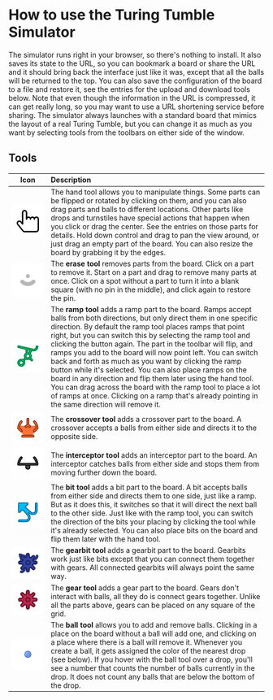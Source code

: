 How to use the Turing Tumble Simulator
======================================

The simulator runs right in your browser, so there's nothing to install. It also saves its state to the URL, so you can bookmark a board or share the URL and it should bring back the interface just like it was, except that all the balls will be returned to the top. You can also save the configuration of the board to a file and restore it, see the entries for the upload and download tools below. Note that even though the information in the URL is compressed, it can get really long, so you may want to use a URL shortening service before sharing. The simulator always launches with a standard board that mimics the layout of a real Turing Tumble, but you can change it as much as you want by selecting tools from the toolbars on either side of the window.

Tools
-----

&nbsp;&nbsp;&nbsp;&nbsp;Icon&nbsp;&nbsp;&nbsp;&nbsp; | Description
---------------------------------------------------- | :----------
<img src="images/usage/hand.png"/> | The hand tool allows you to manipulate things. Some parts can be flipped or rotated by clicking on them, and you can also drag parts and balls to different locations. Other parts like drops and turnstiles have special actions that happen when you click or drag the center. See the entries on those parts for details. Hold down control and drag to pan the view around, or just drag an empty part of the board. You can also resize the board by grabbing it by the edges.
<img src="images/usage/PartLocation-t.png"/> | The **erase tool** removes parts from the board. Click on a part to remove it. Start on a part and drag to remove many parts at once. Click on a spot without a part to turn it into a blank square (with no pin in the middle), and click again to restore the pin.
<img src="images/usage/Ramp-t.png"/> | The **ramp tool** adds a ramp part to the board. Ramps accept balls from both directions, but only direct them in one specific direction. By default the ramp tool places ramps that point right, but you can switch this by selecting the ramp tool and clicking the button again. The part in the toolbar will flip, and ramps you add to the board will now point left. You can switch back and forth as much as you want by clicking the ramp button while it's selected. You can also place ramps on the board in any direction and flip them later using the hand tool. You can drag across the board with the ramp tool to place a lot of ramps at once. Clicking on a ramp that's already pointing in the same direction will remove it.
<img src="images/usage/Crossover-t.png"/> | The **crossover tool** adds a crossover part to the board. A crossover accepts a balls from either side and directs it to the opposite side.
<img src="images/usage/Interceptor-t.png"/> | The **interceptor tool** adds an interceptor part to the board. An interceptor catches balls from either side and stops them from moving further down the board.
<img src="images/usage/Bit-t.png"/> | The **bit tool** adds a bit part to the board. A bit accepts balls from either side and directs them to one side, just like a ramp. But as it does this, it switches so that it will direct the next ball to the other side. Just like with the ramp tool, you can switch the direction of the bits your placing by clicking the tool while it's already selected. You can also place bits on the board and flip them later with the hand tool.
<img src="images/usage/Gearbit-t.png"/> | The **gearbit tool** adds a gearbit part to the board. Gearbits work just like bits except that you can connect them together with gears. All connected gearbits will always point the same way.
<img src="images/usage/Gear-t.png"/> | The **gear tool** adds a gear part to the board. Gears don't interact with balls, all they do is connect gears together. Unlike all the parts above, gears can be placed on any square of the grid.
<img src="images/usage/Ball-m.png"/> | The **ball tool** allows you to add and remove balls. Clicking in a place on the board without a ball will add one, and clicking on a place where there is a ball will remove it. Whenever you create a ball, it gets assigned the color of the nearest drop (see below). If you hover with the ball tool over a drop, you'll see a number that counts the number of balls currently in the drop. It does not count any balls that are below the bottom of the drop.

